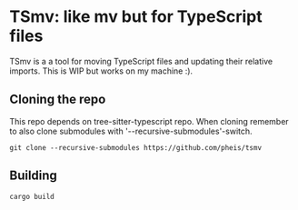 # TSmv: like mv but for TypeScript files

TSmv is a a tool for moving TypeScript files and updating their relative imports. This is WIP but works on my machine :).


## Cloning the repo
This repo depends on tree-sitter-typescript repo. When cloning remember to also clone submodules with '--recursive-submodules'-switch.

`git clone --recursive-submodules https://github.com/pheis/tsmv`

## Building

`cargo build`
